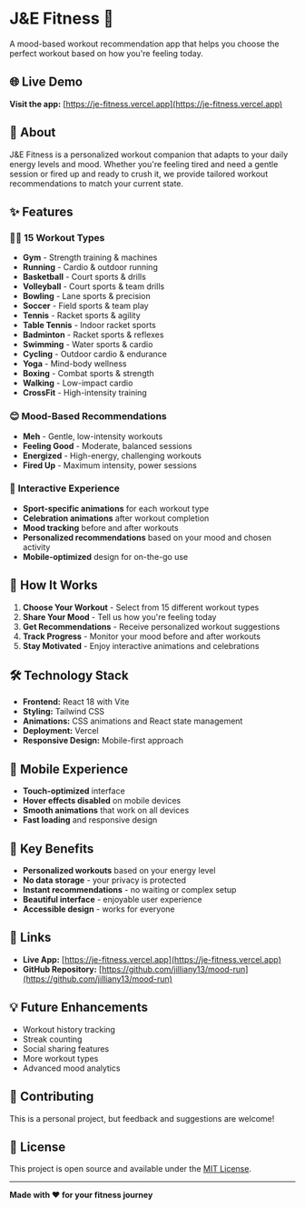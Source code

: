 # J&E Fitness 👟

A mood-based workout recommendation app that helps you choose the perfect workout based on how you're feeling today.

## 🌐 Live Demo

**Visit the app:** [https://je-fitness.vercel.app](https://je-fitness.vercel.app)

## 🎯 About

J&E Fitness is a personalized workout companion that adapts to your daily energy levels and mood. Whether you're feeling tired and need a gentle session or fired up and ready to crush it, we provide tailored workout recommendations to match your current state.

## ✨ Features

### 🏃‍♀️ **15 Workout Types**
- **Gym** - Strength training & machines
- **Running** - Cardio & outdoor running
- **Basketball** - Court sports & drills
- **Volleyball** - Court sports & team drills
- **Bowling** - Lane sports & precision
- **Soccer** - Field sports & team play
- **Tennis** - Racket sports & agility
- **Table Tennis** - Indoor racket sports
- **Badminton** - Racket sports & reflexes
- **Swimming** - Water sports & cardio
- **Cycling** - Outdoor cardio & endurance
- **Yoga** - Mind-body wellness
- **Boxing** - Combat sports & strength
- **Walking** - Low-impact cardio
- **CrossFit** - High-intensity training

### 😊 **Mood-Based Recommendations**
- **Meh** - Gentle, low-intensity workouts
- **Feeling Good** - Moderate, balanced sessions
- **Energized** - High-energy, challenging workouts
- **Fired Up** - Maximum intensity, power sessions

### 🎨 **Interactive Experience**
- **Sport-specific animations** for each workout type
- **Celebration animations** after workout completion
- **Mood tracking** before and after workouts
- **Personalized recommendations** based on your mood and chosen activity
- **Mobile-optimized** design for on-the-go use

## 🚀 How It Works

1. **Choose Your Workout** - Select from 15 different workout types
2. **Share Your Mood** - Tell us how you're feeling today
3. **Get Recommendations** - Receive personalized workout suggestions
4. **Track Progress** - Monitor your mood before and after workouts
5. **Stay Motivated** - Enjoy interactive animations and celebrations

## 🛠️ Technology Stack

- **Frontend:** React 18 with Vite
- **Styling:** Tailwind CSS
- **Animations:** CSS animations and React state management
- **Deployment:** Vercel
- **Responsive Design:** Mobile-first approach

## 📱 Mobile Experience

- **Touch-optimized** interface
- **Hover effects disabled** on mobile devices
- **Smooth animations** that work on all devices
- **Fast loading** and responsive design

## 🎯 Key Benefits

- **Personalized workouts** based on your energy level
- **No data storage** - your privacy is protected
- **Instant recommendations** - no waiting or complex setup
- **Beautiful interface** - enjoyable user experience
- **Accessible design** - works for everyone

## 🔗 Links

- **Live App:** [https://je-fitness.vercel.app](https://je-fitness.vercel.app)
- **GitHub Repository:** [https://github.com/jilliany13/mood-run](https://github.com/jilliany13/mood-run)

## 💡 Future Enhancements

- Workout history tracking
- Streak counting
- Social sharing features
- More workout types
- Advanced mood analytics

## 🤝 Contributing

This is a personal project, but feedback and suggestions are welcome!

## 📄 License

This project is open source and available under the [MIT License](LICENSE).

---

**Made with ❤️ for your fitness journey**
